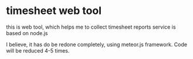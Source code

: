 timesheet web tool
=========

this is web tool, which helps me to collect timesheet reports
service is based on node.js

I believe, it has do be redone completely, using meteor.js framework.
Code will be reduced 4-5 times.
